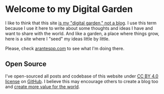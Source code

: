 # Welcome to my Digital Garden

I like to think that this site [is my "digital garden," not a blog](https://joelhooks.com/digital-garden). I use this term because I use it here to write about some thoughts and ideas I have and want to share with the world. And like a garden, a place where things grow, here is a site where I "seed" my ideas little by little.

Please, check [arantespp.com](https://arantespp.com) to see what I'm doing there.

## Open Source

I've open-sourced all posts and codebase of this website under [CC BY 4.0 license](https://arantespp.com/license) on [GitHub](https://github.com/arantespp/arantespp.com). I believe this may encourage others to create a blog too and [create more value for the world](/articles/a-letter-to-my-friend-create).
